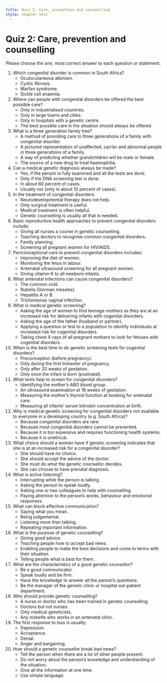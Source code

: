 ```yaml
---
title: Quiz 2. Care, prevention and counselling
style: chapter test
---
```


# Quiz 2: Care, prevention and counselling

Please choose the *one*, most correct answer to each question or statement.

1.	Which congenital disorder is common in South Africa?
	+	Oculocutaneous albinism.
	-	Cystic fibrosis.
	-	Marfan syndrome.
	-	Sickle cell anaemia.
2.	Where can people with congenital disorders be offered the best possible care?
	-	Only in industrialised countries.
	-	Only in large towns and cities.
	-	Only in hospitals with a genetic centre.
	+	The best possible care in the situation should always be offered.
3.	What is a three generation family tree?
	-	A method of providing care to three generations of a family with congenital disorder.
	+	A pictured representation of unaffected, carrier and abnormal people in three generations of a family.
	-	A way of predicting whether grandchildren will be male or female.
	-	The source of a new drug to treat haemophilia.
4.	Can a medical genetic diagnosis always be made?
	-	Yes, if the person is fully examined and all the tests are done.
	-	Only if the DNA screening test is done.
	+	In about 60 percent of cases.
	-	Usually not (only in about 10 percent of cases).
5.	In the treatment of congenital disorders:
	-	Neurodevelopmental therapy does not help.
	-	Only surgical treatment is useful.
	+	Medical treatment is often helpful.
	-	Genetic counselling is usually all that is needed.
6.	Basic reproductive health approaches to prevent congenital disorders include:
	-	Giving all nurses a course in genetic counselling.
	-	Teaching doctors to recognise common congenital disorders.
	+	Family planning.
	-	Screening all pregnant women for HIV/AIDS.
7.	Periconceptional care to prevent congenital disorders includes:
	+	Improving the diet of women.
	-	Monitoring the fetus in labour.
	-	Antenatal ultrasound screening for all pregnant women.
	-	Giving vitamin K to all newborn infants.
8.	What antenatal infections can cause congenital disorders?
	-	The common cold.
	+	Rubella (German measles).
	-	Hepatitis A or B.
	-	Trichomonas vaginal infection.
9.	What is medical genetic screening?
	-	Asking the age of women to find teenage mothers as they are at an increased risk for delivering infants with cogential disorders.
	-	Asking the age of the father (husband or partner).
	+	Applying a question or test to a population to identify individuals at increased risk for cogential disorders.
	-	Taking chest X-rays of all pregnant mothers to look for fetuses with cogential disorders.
10.	When is the best time to do genetic screening tests for cogential disorders?
	+	Preconception (before pregnancy).
	-	Only during the first trimester of pregnancy.
	-	Only after 20 weeks of gestation.
	-	Only once the infant is born (postnatal).
11.	What tests help to screen for congenital disorders?
	-	Identifying the mother’s ABO blood group.
	+	An ultrasound examination at 18 weeks of gestation.
	-	Measuring the mother’s thyroid function at booking for antenatal care.
	-	Measuring all infants’ serum bilirubin concentration at birth.
12.	Why is medical genetic screening for congenital disorders not available to everyone in a developing country (e.g. South Africa)?
	-	Because congenital disorders are rare.
	-	Because most congenital disorders cannot be prevented.
	+	Because it is too expensive and requires functioning health systems.
	-	Because it is unethical.
13.	What choice should a woman have if genetic screening indicates that she is at an increased risk for a congenital disorder?
	-	She should have no choice.
	-	She should accept the advice of the doctor.
	-	She must do what the genetic counsellor decides.
	+	She can choose to have prenatal diagnosis.
14.	What is active listening?
	-	Interrupting while the person is talking.
	-	Asking the person to speak loudly.
	-	Asking one or two colleagues to help with counselling.
	+	Paying attention to the person’s words, behaviour and emotional responses.
15.	What can block effective communication?
	-	Saying what you mean.
	+	Being judgemental.
	-	Listening more than talking.
	-	Repeating important information.
16.	What is the purpose of genetic counselling?
	-	Giving good advice.
	-	Teaching people how to accept bad news.
	+	Enabling people to make the best decisions and come to terms with their situation.
	-	Telling people what is best for them.
17.	What are the characteristics of a good genetic counsellor?
	+	Be a good communicator.
	-	Speak loudly and be firm.
	-	Have the knowledge to answer all the person’s questions.
	-	Be the manager of the genetic clinic or hospital out-patient department.
18.	Who should provide genetic counselling?
	+	A nurse or doctor who has been trained in genetic counselling.
	-	Doctors but not nurses.
	-	Only medical geneticists.
	-	Any midwife who works in an antenatal clinic.
19.	The first response to loss is usually:
	-	Depression.
	-	Acceptance.
	+	Denial.
	-	Anger and bargaining.
20.	How should a genetic counsellor break bad news?
	-	Tell the person when there are a lot of other people present.
	-	Do not worry about the person’s knowledge and understanding of the situation.
	-	Give all the information at one time.
	+	Use simple language.